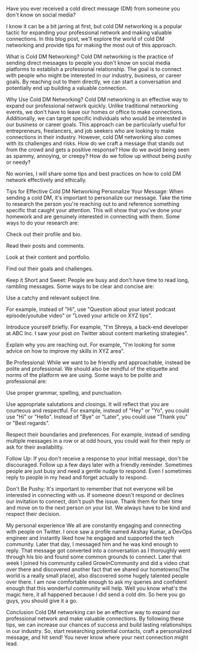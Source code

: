Have you ever received a cold direct message (DM) from someone you don't know on social media?

I know it can be a bit jarring at first, but cold DM networking is a popular tactic for expanding your professional network and making valuable connections. In this blog post, we'll explore the world of cold DM networking and provide tips for making the most out of this approach.

What is Cold DM Networking?
Cold DM networking is the practice of sending direct messages to people you don't know on social media platforms to establish a professional relationship. The goal is to connect with people who might be interested in our industry, business, or career goals. By reaching out to them directly, we can start a conversation and potentially end up building a valuable connection.

Why Use Cold DM Networking?
Cold DM networking is an effective way to expand our professional network quickly. Unlike traditional networking events, we don't have to leave our homes or office to make connections. Additionally, we can target specific individuals who would be interested in our business or career goals. This approach can be particularly useful for entrepreneurs, freelancers, and job seekers who are looking to make connections in their industry. However, cold DM networking also comes with its challenges and risks. How do we craft a message that stands out from the crowd and gets a positive response? How do we avoid being seen as spammy, annoying, or creepy? How do we follow up without being pushy or needy?

No worries, I will share some tips and best practices on how to cold DM network effectively and ethically.

Tips for Effective Cold DM Networking
Personalize Your Message: When sending a cold DM, it's important to personalize our message. Take the time to research the person you're reaching out to and reference something specific that caught your attention. This will show that you've done your homework and are genuinely interested in connecting with them. Some ways to do your research are:

Check out their profile and bio.

Read their posts and comments.

Look at their content and portfolio.

Find out their goals and challenges.

Keep it Short and Sweet: People are busy and don't have time to read long, rambling messages. Some ways to be clear and concise are:

Use a catchy and relevant subject line.

For example, instead of "Hi", use "Question about your latest podcast episode/youtube video" or "Loved your article on XYZ tips".

Introduce yourself briefly. For example, "I'm Shreya, a back-end developer at ABC Inc. I saw your post on Twitter about content marketing strategies".

Explain why you are reaching out. For example, "I'm looking for some advice on how to improve my skills in XYZ area".

Be Professional: While we want to be friendly and approachable, instead be polite and professional. We should also be mindful of the etiquette and norms of the platform we are using. Some ways to be polite and professional are:

Use proper grammar, spelling, and punctuation.

Use appropriate salutations and closings. It will reflect that you are courteous and respectful. For example, instead of "Hey" or "Yo", you could use "Hi" or "Hello". Instead of "Bye" or "Later", you could use "Thank you" or "Best regards".

Respect their boundaries and preferences. For example, instead of sending multiple messages in a row or at odd hours, you could wait for their reply or ask for their availability.

Follow Up: If you don't receive a response to your initial message, don't be discouraged. Follow up a few days later with a friendly reminder. Sometimes people are just busy and need a gentle nudge to respond. Even I sometimes reply to people in my head and forget actually to respond.

Don't Be Pushy: It's important to remember that not everyone will be interested in connecting with us. If someone doesn't respond or declines our invitation to connect, don't push the issue. Thank them for their time and move on to the next person on your list. We always have to be kind and respect their decision.

My personal experience
We all are constantly engaging and connecting with people on Twitter. I once saw a profile named Akshay Kumar, a DevOps engineer and instantly liked how he engaged and supported the tech community. Later that day, I messaged him and he was kind enough to reply. That message got converted into a conversation as I thoroughly went through his bio and found some common grounds to connect. Later that week I joined his community called GrowInCommunity and did a video chat over there and discovered another fact that we shared our hometowns(The world is a really small place), also discovered some hugely talented people over there. I am now comfortable enough to ask my queries and confident enough that this wonderful community will help. Well you know what's the magic here, it all happened because I did send a cold dm. So here you go guys, you should give it a go.

Conclusion
Cold DM networking can be an effective way to expand our professional network and make valuable connections. By following these tips, we can increase our chances of success and build lasting relationships in our industry. So, start researching potential contacts, craft a personalized message, and hit send! You never know where your next connection might lead.